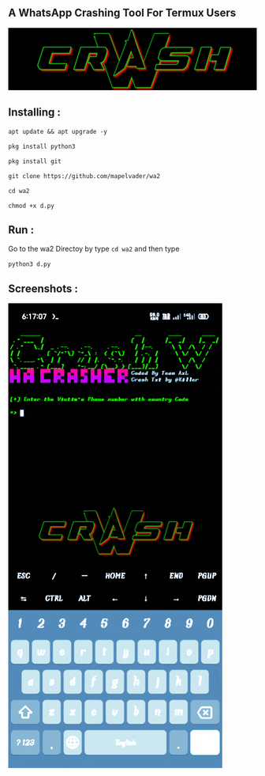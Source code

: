 
## A WhatsApp Crashing Tool For Termux Users


![logo](https://github.com/Professorwired/whattsappcrasher/blob/main/20210924_150712.jpg)

<p align="center">
  
</p>



## Installing :

```
apt update && apt upgrade -y
```
```
pkg install python3
```
```
pkg install git
```
```
git clone https://github.com/mapelvader/wa2
```
```
cd wa2
```
```
chmod +x d.py
```


## Run :

Go to the wa2 Directoy by type `cd wa2` and then type
```
python3 d.py
```

## Screenshots :


![logo](https://github.com/Professorwired/whattsappcrasher/blob/main/20210924_182617.gif)


#
</p>
